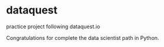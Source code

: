 # dataquest
practice project following dataquest.io

Congratulations for complete the data scientist path in Python.